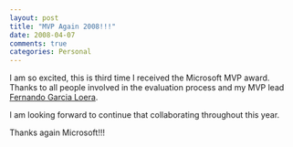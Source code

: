 ```yaml
---
layout: post
title: "MVP Again 2008!!!"
date: 2008-04-07
comments: true
categories: Personal
---
```


I am so excited, this is third time I received the Microsoft MVP award.
Thanks to all people involved in the evaluation process and my MVP lead
[Fernando Garcia Loera](http://blogs.msdn.com/mvplead).

I am looking forward to continue that collaborating throughout this
year.

Thanks again Microsoft!!!

